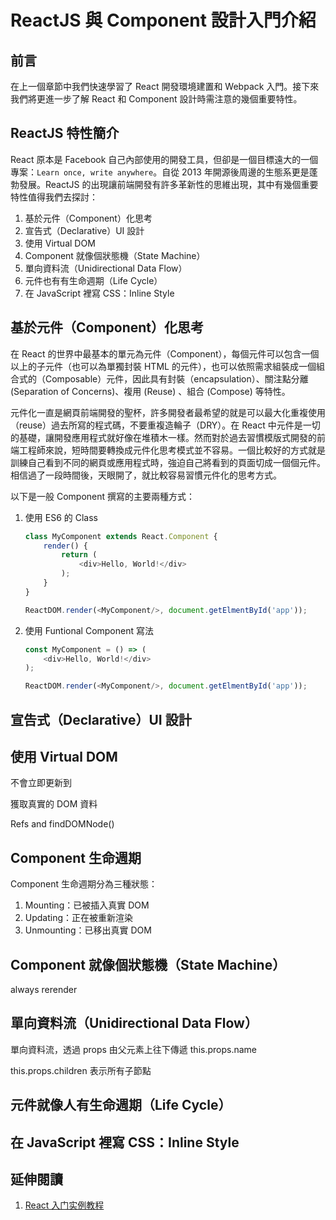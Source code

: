# ReactJS 與 Component 設計入門介紹

## 前言
在上一個章節中我們快速學習了 React 開發環境建置和 Webpack 入門。接下來我們將更進一步了解 React 和 Component 設計時需注意的幾個重要特性。

## ReactJS 特性簡介
React 原本是 Facebook 自己內部使用的開發工具，但卻是一個目標遠大的一個專案：`Learn once, write anywhere`。自從 2013 年開源後周邊的生態系更是蓬勃發展。ReactJS 的出現讓前端開發有許多革新性的思維出現，其中有幾個重要特性值得我們去探討：

1. 基於元件（Component）化思考
2. 宣告式（Declarative）UI 設計
3. 使用 Virtual DOM
4. Component 就像個狀態機（State Machine）
5. 單向資料流（Unidirectional Data Flow）
6. 元件也有有生命週期（Life Cycle）
7. 在 JavaScript 裡寫 CSS：Inline Style 

## 基於元件（Component）化思考
在 React 的世界中最基本的單元為元件（Component），每個元件可以包含一個以上的子元件（也可以為單獨封裝 HTML 的元件），也可以依照需求組裝成一個組合式的（Composable）元件，因此具有封裝（encapsulation）、關注點分離 (Separation of Concerns)、複用 (Reuse) 、組合 (Compose) 等特性。

元件化一直是網頁前端開發的聖杯，許多開發者最希望的就是可以最大化重複使用（reuse）過去所寫的程式碼，不要重複造輪子（DRY）。在 React 中元件是一切的基礎，讓開發應用程式就好像在堆積木一樣。然而對於過去習慣模版式開發的前端工程師來說，短時間要轉換成元件化思考模式並不容易。一個比較好的方式就是訓練自己看到不同的網頁或應用程式時，強迫自己將看到的頁面切成一個個元件。相信過了一段時間後，天眼開了，就比較容易習慣元件化的思考方式。

以下是一般 Component 撰寫的主要兩種方式：

1. 使用 ES6 的 Class

	```javascript
	class MyComponent extends React.Component {
		render() {
			return (
				<div>Hello, World!</div>
			);
		}
	}

	ReactDOM.render(<MyComponent/>, document.getElmentById('app'));
	```

2. 使用 Funtional Component 寫法

	```javascript
	const MyComponent = () => (
		<div>Hello, World!</div>
	);

	ReactDOM.render(<MyComponent/>, document.getElmentById('app'));
	```

## 宣告式（Declarative）UI 設計

## 使用 Virtual DOM
不會立即更新到

獲取真實的 DOM 資料

Refs and findDOMNode()

## Component 生命週期

Component 生命週期分為三種狀態：

1. Mounting：已被插入真實 DOM
2. Updating：正在被重新渲染
3. Unmounting：已移出真實 DOM

## Component 就像個狀態機（State Machine）
always rerender

## 單向資料流（Unidirectional Data Flow）
單向資料流，透過 props 由父元素上往下傳遞
this.props.name

this.props.children 表示所有子節點


## 元件就像人有生命週期（Life Cycle）

## 在 JavaScript 裡寫 CSS：Inline Style

## 延伸閱讀
1. [React 入门实例教程](http://www.ruanyifeng.com/blog/2015/03/react.html)
